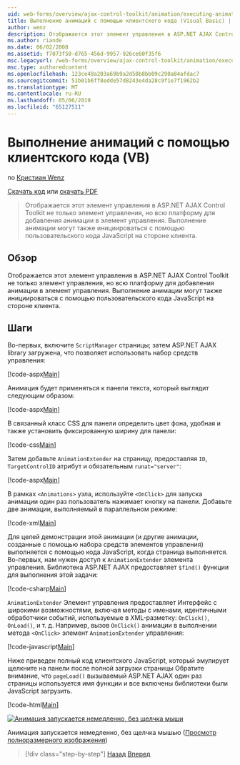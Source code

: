 ```yaml
---
uid: web-forms/overview/ajax-control-toolkit/animation/executing-animations-using-client-side-code-vb
title: Выполнение анимаций с помощью клиентского кода (Visual Basic) | Документация Майкрософт
author: wenz
description: Отображается этот элемент управления в ASP.NET AJAX Control Toolkit не только элемент управления, но всю платформу для добавления анимации в элемент управления. Выполнение анимации...
ms.author: riande
ms.date: 06/02/2008
ms.assetid: f7073f50-d765-456d-9957-926ce60f35f6
msc.legacyurl: /web-forms/overview/ajax-control-toolkit/animation/executing-animations-using-client-side-code-vb
msc.type: authoredcontent
ms.openlocfilehash: 123ce48a203a69b9a2d50b8bb09c290a84afdac7
ms.sourcegitcommit: 51b01b6ff8edde57d8243e4da28c9f1e7f1962b2
ms.translationtype: MT
ms.contentlocale: ru-RU
ms.lasthandoff: 05/06/2019
ms.locfileid: "65127511"
---
```

# <a name="executing-animations-using-client-side-code-vb"></a>Выполнение анимаций с помощью клиентского кода (VB)

по [Кристиан Wenz](https://github.com/wenz)

[Скачать код](http://download.microsoft.com/download/f/9/a/f9a26acd-8df4-4484-8a18-199e4598f411/Animation10.vb.zip) или [скачать PDF](http://download.microsoft.com/download/6/7/1/6718d452-ff89-4d3f-a90e-c74ec2d636a3/animation10VB.pdf)

> Отображается этот элемент управления в ASP.NET AJAX Control Toolkit не только элемент управления, но всю платформу для добавления анимации в элемент управления. Выполнение анимации могут также инициироваться с помощью пользовательского кода JavaScript на стороне клиента.

## <a name="overview"></a>Обзор

Отображается этот элемент управления в ASP.NET AJAX Control Toolkit не только элемент управления, но всю платформу для добавления анимации в элемент управления. Выполнение анимации могут также инициироваться с помощью пользовательского кода JavaScript на стороне клиента.

## <a name="steps"></a>Шаги

Во-первых, включите `ScriptManager` страницы; затем ASP.NET AJAX library загружена, что позволяет использовать набор средств управления:

[!code-aspx[Main](executing-animations-using-client-side-code-vb/samples/sample1.aspx)]

Анимация будет применяться к панели текста, который выглядит следующим образом:

[!code-aspx[Main](executing-animations-using-client-side-code-vb/samples/sample2.aspx)]

В связанный класс CSS для панели определить цвет фона, удобная и также установить фиксированную ширину для панели:

[!code-css[Main](executing-animations-using-client-side-code-vb/samples/sample3.css)]

Затем добавьте `AnimationExtender` на страницу, предоставляя `ID`, `TargetControlID` атрибут и обязательным `runat="server"`:

[!code-aspx[Main](executing-animations-using-client-side-code-vb/samples/sample4.aspx)]

В рамках `<Animations>` узла, используйте `<OnClick>` для запуска анимации один раз пользователь нажимает кнопку на панели. Добавьте две анимации, выполняемый в параллельном режиме:

[!code-xml[Main](executing-animations-using-client-side-code-vb/samples/sample5.xml)]

Для целей демонстрации этой анимации (и другие анимации, созданные с помощью набора средств элементов управления) выполняется с помощью кода JavaScript, когда страница выполняется. Во-первых, нам нужен доступ к `AnimationExtender` элемента управления. Библиотека ASP.NET AJAX предоставляет `$find()` функции для выполнения этой задачи:

[!code-csharp[Main](executing-animations-using-client-side-code-vb/samples/sample6.cs)]

`AnimationExtender` Элемент управления предоставляет Интерфейс с широкими возможностями, включая методы с именами, идентичными обработчики событий, используемые в XML-разметку: `OnClick()`, `OnLoad()`, и т. д. Например, вызов `OnClick()` анимации в выполнении метода `<OnClick>` элемент `AnimationExtender` управления:

[!code-javascript[Main](executing-animations-using-client-side-code-vb/samples/sample7.js)]

Ниже приведен полный код клиентского JavaScript, который эмулирует щелкните на панели после полной загрузки страницы Обратите внимание, что `pageLoad()` вызываемый ASP.NET AJAX один раз страницы используется имя функции и все включены библиотеки были JavaScript загрузить.

[!code-html[Main](executing-animations-using-client-side-code-vb/samples/sample8.html)]

[![Анимация запускается немедленно, без щелчка мыши](executing-animations-using-client-side-code-vb/_static/image2.png)](executing-animations-using-client-side-code-vb/_static/image1.png)

Анимация запускается немедленно, без щелчка мышью ([Просмотр полноразмерного изображения](executing-animations-using-client-side-code-vb/_static/image3.png))

> [!div class="step-by-step"]
> [Назад](modifying-animations-from-the-server-side-vb.md)
> [Вперед](changing-an-animation-using-client-side-code-vb.md)

